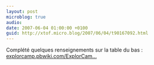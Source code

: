 ```yaml
---
layout: post
microblog: true
audio: 
date: 2007-06-04 01:00:00 +0100
guid: http://xtof.micro.blog/2007/06/04/t90167092.html
---
```

Complété quelques renseignements sur la table du bas : [explorcamp.pbwiki.com/ExplorCam...](http://explorcamp.pbwiki.com/ExplorCampBetaTables)
